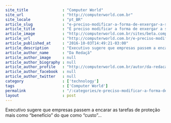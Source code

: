 ```yaml
---
site_title               : "Computer World"
site_url                 : "http://computerworld.com.br"
site_locale              : "pt_BR"
article_slug             : "e-preciso-modificar-a-forma-de-enxergar-a-seguranca-da-informacao"
article_title            : "É preciso modificar a forma de enxergar a segurança da informação?"
article_image            : "http://computerworld.com.br/sites/beta.computerworld.com.br/files/news_articles/vista_otica.jpg"
article_url              : "http://computerworld.com.br/e-preciso-modificar-forma-de-enxergar-seguranca-da-informacao"
article_published_at     : "2016-10-03T14:49:21-03:00"
article_description      : "Executivo sugere que empresas passem a encarar as tarefas de proteção mais como “benefício” do que como “custo”..."
article_author_name      : "Da Redaçã"
article_author_image     : null
article_author_biography : null
article_author_profile   : "http://computerworld.com.br/autor/da-redacao"
article_author_facebook  : null
article_author_twitter   : null
category                 : ['technology']
tags                     : ['Computer World']
permalink                : "/:categories/e-preciso-modificar-a-forma-de-enxergar-a-seguranca-da-informacao/"
layout                   : post
---
```


Executivo sugere que empresas passem a encarar as tarefas de proteção mais como “benefício” do que como “custo”...
